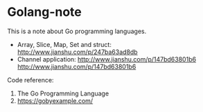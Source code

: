 # Golang-note
This is a note about Go programming languages.
- Array, Slice, Map, Set and struct: http://www.jianshu.com/p/247ba63ad8db
- Channel application: http://www.jianshu.com/p/147bd63801b6
http://www.jianshu.com/p/147bd63801b6

Code reference:
1. The Go Programming Language
2. https://gobyexample.com/
